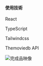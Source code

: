 #### 使用技術

React

TypeScript

Tailwindcss

Themoviedb API

![完成品映像](https://gyazo.com/6a02e775fbca816f81f71e4da07faaec)
